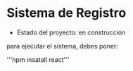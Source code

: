 <h1> Sistema de Registro</h1>

- Estado del proyecto: en construcción

 para ejecutar el sistema, debes poner: 

 '''npm insatall react'''
